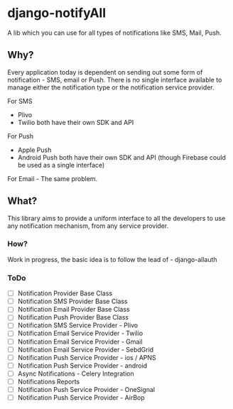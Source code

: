 # django-notifyAll
A lib which you can use for all types of notifications like SMS, Mail, Push.

## Why?

Every application today is dependent on sending out some form of notification - SMS, email or Push.
There is no single interface available to manage either the notification type or the notification service provider.

For SMS
- Plivo
- Twilio
both have their own SDK and API

For Push
- Apple Push
- Android Push
both have their own SDK and API (though Firebase could be used as a single interface)

For Email - The same problem.


## What?

This library aims to provide a uniform interface to all the developers to use any notification mechanism, from any service provider.


### How?

Work in progress, the basic idea is to follow the lead of - django-allauth


### ToDo

- [ ] Notification Provider Base Class
- [ ] Notification SMS Provider Base Class
- [ ] Notification Email Provider Base Class
- [ ] Notification Push Provider Base Class
- [ ] Notification SMS Service Provider - Plivo
- [ ] Notification Email Service Provider - Twilio
- [ ] Notification Email Service Provider - Gmail
- [ ] Notification Email Service Provider - SebdGrid
- [ ] Notification Push Service Provider - ios / APNS
- [ ] Notification Push Service Provider - android
- [ ] Async Notifications - Celery Integration
- [ ] Notifications Reports
- [ ] Notification Push Service Provider - OneSignal
- [ ] Notification Push Service Provider - AirBop
